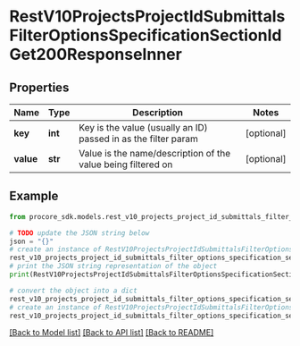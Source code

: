 # RestV10ProjectsProjectIdSubmittalsFilterOptionsSpecificationSectionIdGet200ResponseInner


## Properties

Name | Type | Description | Notes
------------ | ------------- | ------------- | -------------
**key** | **int** | Key is the value (usually an ID) passed in as the filter param | [optional] 
**value** | **str** | Value is the name/description of the value being filtered on | [optional] 

## Example

```python
from procore_sdk.models.rest_v10_projects_project_id_submittals_filter_options_specification_section_id_get200_response_inner import RestV10ProjectsProjectIdSubmittalsFilterOptionsSpecificationSectionIdGet200ResponseInner

# TODO update the JSON string below
json = "{}"
# create an instance of RestV10ProjectsProjectIdSubmittalsFilterOptionsSpecificationSectionIdGet200ResponseInner from a JSON string
rest_v10_projects_project_id_submittals_filter_options_specification_section_id_get200_response_inner_instance = RestV10ProjectsProjectIdSubmittalsFilterOptionsSpecificationSectionIdGet200ResponseInner.from_json(json)
# print the JSON string representation of the object
print(RestV10ProjectsProjectIdSubmittalsFilterOptionsSpecificationSectionIdGet200ResponseInner.to_json())

# convert the object into a dict
rest_v10_projects_project_id_submittals_filter_options_specification_section_id_get200_response_inner_dict = rest_v10_projects_project_id_submittals_filter_options_specification_section_id_get200_response_inner_instance.to_dict()
# create an instance of RestV10ProjectsProjectIdSubmittalsFilterOptionsSpecificationSectionIdGet200ResponseInner from a dict
rest_v10_projects_project_id_submittals_filter_options_specification_section_id_get200_response_inner_from_dict = RestV10ProjectsProjectIdSubmittalsFilterOptionsSpecificationSectionIdGet200ResponseInner.from_dict(rest_v10_projects_project_id_submittals_filter_options_specification_section_id_get200_response_inner_dict)
```
[[Back to Model list]](../README.md#documentation-for-models) [[Back to API list]](../README.md#documentation-for-api-endpoints) [[Back to README]](../README.md)


